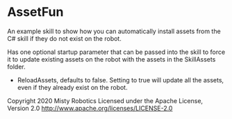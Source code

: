 # AssetFun

An example skill to show how you can automatically install assets from the C# skill if they do not exist on the robot.

Has one optional startup parameter that can be passed into the skill to force it to update existing assets on the robot with the assets in the SkillAssets folder.

- ReloadAssets, defaults to false.  Setting to true will update all the assets, even if they already exist on the robot.

Copyright 2020 Misty Robotics
Licensed under the Apache License, Version 2.0
http://www.apache.org/licenses/LICENSE-2.0